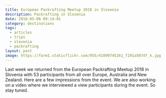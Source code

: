 ```yaml
---
title: European Packrafting Meetup 2018 in Slovenia
description: Packrafting in Slovenia  
date: 2018-05-06 09:14:01
category: destinations
tags:
  - articles
  - trips
  - slovenia
  - packrafting
layout: post
image: https://farm1.staticflickr.com/955/41899745261_f291a507df_k.jpg
---
```

Last week we returned from the European Packrafting Meetup 2018 in Slovenia with 53 participants from all over Europe, Australia and New Zealand. Here are a few impressions from the event. We are also working on a video where we interviewed a view participants during the event. So stay tuned.

<amp-img src="https://farm1.staticflickr.com/955/41899745261_f291a507df_k.jpg" width="2048" height="1365" layout="responsive"  alt="European Packrafting Meetup 2018 in Slovenia"></amp-img>
<br>
<br>

<!--more-->

<amp-img src="https://farm1.staticflickr.com/826/41899740001_6088f7e6c5_k.jpg" width="2048" height="1365" layout="responsive"  alt="European Packrafting Meetup 2018 in Slovenia"></amp-img>
<br>
<br>
<amp-img src="https://farm1.staticflickr.com/957/41899742101_0337f30b52_k.jpg" width="2048" height="1365" layout="responsive"  alt="European Packrafting Meetup 2018 in Slovenia"></amp-img>
<br>
<br>
<amp-img src="https://farm1.staticflickr.com/946/41856567312_ec4d7915a4_k.jpg" width="2048" height="1365" layout="responsive"  alt="European Packrafting Meetup 2018 in Slovenia"></amp-img>
<br>
<br>
<amp-img src="https://farm1.staticflickr.com/831/41856564672_c88255008d_k.jpg" width="2048" height="1365" layout="responsive"  alt="European Packrafting Meetup 2018 in Slovenia"></amp-img>
<br>
<br>
<amp-img src="https://farm1.staticflickr.com/978/41899732201_96bf093f7d_k.jpg" width="2048" height="1365" layout="responsive"  alt="European Packrafting Meetup 2018 in Slovenia"></amp-img>
<br>
<br>
<amp-img src="https://farm1.staticflickr.com/948/41899730371_7e0c704343_k.jpg" width="2048" height="1365" layout="responsive"  alt="European Packrafting Meetup 2018 in Slovenia"></amp-img>
<br>
<br>
<amp-img src="https://farm1.staticflickr.com/903/41856559032_e11dbcc713_k.jpg" width="2048" height="1365" layout="responsive"  alt="European Packrafting Meetup 2018 in Slovenia"></amp-img>
<br>
<br>
<amp-img src="https://farm1.staticflickr.com/967/41856557842_564ab93716_k.jpg" width="2048" height="1365" layout="responsive"  alt="Thirsty Rivers Brewing in Slovenia"></amp-img>
<br>
<br>
<amp-img src="https://farm1.staticflickr.com/870/27031046937_c3a527e99c_k.jpg" width="2048" height="1365" layout="responsive"  alt="European Packrafting Meetup 2018 in Bovec Slovenia"></amp-img>
<br>
<br>
<amp-img src="https://farm1.staticflickr.com/826/27031045947_d10c121dd2_k.jpg" width="2048" height="1365" layout="responsive"  alt="European Packrafting Meetup 2018 in Slovenia"></amp-img>
<br>
<br>
<amp-img src="https://farm1.staticflickr.com/953/27031044357_d9bd0e4532_k.jpg" width="2048" height="1365" layout="responsive"  alt="European Packrafting Meetup 2018 in Slovenia"></amp-img>
<br>
<br>
<amp-img src="https://farm1.staticflickr.com/905/27031043777_955d3d1e15_k.jpg" width="2048" height="1365" layout="responsive"  alt="European Packrafting Meetup 2018 in Slovenia"></amp-img>
<br>
<br>
<amp-img src="https://farm1.staticflickr.com/970/27031042407_d06a3cf35f_z.jpg" width="2048" height="1365" layout="responsive"  alt="European Packrafting Meetup 2018 in Slovenia"></amp-img>
<br>
<br>
<amp-img src="https://farm1.staticflickr.com/972/27031041597_0ebc3680a8_k.jpg" width="2048" height="1365" layout="responsive"  alt="European Packrafting Meetup 2018 in Slovenia"></amp-img>
<br>
<br>
<amp-img src="https://farm1.staticflickr.com/829/27031040107_cc463508c4_k.jpg" width="2048" height="1365" layout="responsive"  alt="European Packrafting Meetup 2018 in Slovenia"></amp-img>
<br>
<br>
<amp-img src="https://farm1.staticflickr.com/978/41856547122_3ce07ebfe9_k.jpg" width="2048" height="1365" layout="responsive"  alt="European Packrafting Meetup 2018 in Slovenia"></amp-img>
<br>
<br>
<amp-img src="https://farm1.staticflickr.com/956/41856545552_aad88c1b82_k.jpg" width="2048" height="1365" layout="responsive"  alt="European Packrafting Meetup 2018 in Slovenia"></amp-img>
<br>
<br>
<amp-img src="https://flic.kr/p/HbD8Q4][img]https://farm1.staticflickr.com/823/27031037927_39821a8c65_k.jpg" width="2048" height="1365" layout="responsive"  alt="European Packrafting Meetup 2018 in Slovenia"></amp-img>
<br>
<br>
<amp-img src="https://farm1.staticflickr.com/863/41856541582_fdfe1ddbee_z.jpg" width="2048" height="1365" layout="responsive"  alt="European Packrafting Meetup 2018 in Slovenia"></amp-img>
<br>
<br>
<amp-img src="https://farm1.staticflickr.com/872/27031035557_c6a576c5d3_k.jpg" width="2048" height="1365" layout="responsive"  alt="European Packrafting Meetup 2018 in Slovenia"></amp-img>
<br>
<br>
<amp-img src="https://farm1.staticflickr.com/826/41856540352_913838181c_k.jpg" width="2048" height="1365" layout="responsive"  alt="European Packrafting Meetup 2018 in Slovenia"></amp-img>
<br>
<br>
<amp-img src="https://farm1.staticflickr.com/964/27031033837_2a6d170a90_k.jpg" width="2048" height="1365" layout="responsive"  alt="European Packrafting Meetup 2018 in Slovenia"></amp-img>
<br>
<br>
<amp-img src="https://farm1.staticflickr.com/871/41856538992_e223b265ca_k.jpg" width="2048" height="1365" layout="responsive"  alt="European Packrafting Meetup 2018 in Slovenia"></amp-img>
<br>
<br>
<amp-img src="https://farm1.staticflickr.com/869/27031032237_c33dc7eb7d_k.jpg" width="2048" height="1365" layout="responsive"  alt="European Packrafting Meetup 2018 in Slovenia"></amp-img>
<br>
<br>
<amp-img src="https://farm1.staticflickr.com/982/27031031277_577a81dba1_k.jpg" width="2048" height="1365" layout="responsive"  alt="European Packrafting Meetup 2018 in Slovenia"></amp-img>
<br>
<br>
<amp-img src="https://farm1.staticflickr.com/966/27031030377_ee58c2840a_k.jpg" width="2048" height="1365" layout="responsive"  alt="European Packrafting Meetup 2018 in Slovenia"></amp-img>
<br>
<br>
<amp-img src="https://farm1.staticflickr.com/982/27031029057_9d33ef5654_k.jpg" width="2048" height="1365" layout="responsive"  alt="European Packrafting Meetup 2018 in Slovenia"></amp-img>
<br>
<br>
<amp-img src="https://farm1.staticflickr.com/974/40092143140_d7faf2c4cd_k.jpg" width="2048" height="1365" layout="responsive"  alt="European Packrafting Meetup 2018 in Slovenia"></amp-img>
<br>
<br>
<amp-img src="https://farm1.staticflickr.com/827/41899692181_9514f34259_k.jpg" width="2048" height="1365" layout="responsive"  alt="European Packrafting Meetup 2018 in Slovenia"></amp-img>
<br>
<br>
<amp-img src="https://farm1.staticflickr.com/827/41899690761_df5f8970ba_k.jpg" width="2048" height="1365" layout="responsive"  alt="European Packrafting Meetup 2018 in Slovenia"></amp-img>
<br>
<br>
<amp-img src="https://farm1.staticflickr.com/953/41000390975_eb41e4ace5_k.jpg" width="2048" height="1365" layout="responsive"  alt="European Packrafting Meetup 2018 in Slovenia"></amp-img>
<br>
<br>
<amp-img src="https://farm1.staticflickr.com/869/41899688871_727e01f103_k.jpg" width="2048" height="1365" layout="responsive"  alt="European Packrafting Meetup 2018 in Slovenia"></amp-img>
<br>
<br>
<amp-img src="https://farm1.staticflickr.com/973/41899687901_d0f6ba563a_k.jpg" width="2048" height="1365" layout="responsive"  alt="European Packrafting Meetup 2018 in Slovenia"></amp-img>
<br>
<br>
<amp-img src="https://farm1.staticflickr.com/979/41000377505_4761ee333d_k.jpg" width="1365" height="2048" layout="responsive"  alt="European Packrafting Meetup 2018 in Slovenia"></amp-img>
<br>
<br>
<amp-img src="https://farm1.staticflickr.com/968/41000375635_2b1989b102_k.jpg" width="2048" height="1365" layout="responsive"  alt="European Packrafting Meetup 2018 in Slovenia"></amp-img>
<br>
<br>
<amp-img src="https://farm1.staticflickr.com/979/41856528722_33bfdf30c8_k.jpg" width="2048" height="1365" layout="responsive"  alt="European Packrafting Meetup 2018 in Slovenia"></amp-img>
<br>
<br>
<amp-img src="https://farm1.staticflickr.com/975/41000373155_137cc6d79d_k.jpg" width="2048" height="1365" layout="responsive"  alt="European Packrafting Meetup 2018 in Slovenia"></amp-img>
<br>
<br>
<amp-img src="https://farm1.staticflickr.com/872/40092128190_fc171e243e_k.jpg" width="2048" height="1365" layout="responsive"  alt="European Packrafting Meetup 2018 in Slovenia"></amp-img>
<br>
<br>
<amp-img src="https://farm1.staticflickr.com/977/41856520922_1a75d6b4b9_k.jpg" width="2048" height="1365" layout="responsive"  alt="European Packrafting Meetup 2018 in Slovenia"></amp-img>
<br>
<br>
<amp-img src="https://farm1.staticflickr.com/968/41856518642_089503bb05_k.jpg" width="2048" height="1365" layout="responsive"  alt="European Packrafting Meetup 2018 in Slovenia"></amp-img>
<br>
<br>
<amp-img src="https://farm1.staticflickr.com/823/40092120130_e457931ddb_k.jpg" width="2048" height="1365" layout="responsive"  alt="European Packrafting Meetup 2018 in Slovenia"></amp-img>
<br>
<br>
<amp-img src="https://farm1.staticflickr.com/978/41182502534_a72374ceb5_k.jpg" width="2048" height="1365" layout="responsive"  alt="European Packrafting Meetup 2018 in Slovenia"></amp-img>
<br>
<br>
<amp-img src="https://farm1.staticflickr.com/968/41182499284_7348eb81d4_k.jpg" width="2048" height="1365" layout="responsive"  alt="European Packrafting Meetup 2018 in Slovenia"></amp-img>
<br>
<br>
<amp-img src="https://farm1.staticflickr.com/962/41182498074_7e09d7e503_k.jpg" width="2048" height="1365" layout="responsive"  alt="European Packrafting Meetup 2018 in Slovenia"></amp-img>
<br>
<br>
<amp-img src="https://farm1.staticflickr.com/966/41182496234_1bde74ead4_k.jpg" width="2048" height="1365" layout="responsive"  alt="European Packrafting Meetup 2018 in Slovenia"></amp-img>
<br>
<br>
<amp-img src="https://farm1.staticflickr.com/966/41899657631_70c53c6c86_k.jpg" width="2048" height="1365" layout="responsive"  alt="European Packrafting Meetup 2018 in Slovenia"></amp-img>
<br>
<br>
<amp-img src="https://farm1.staticflickr.com/909/41899656271_a61eaf1ec3_k.jpg" width="2048" height="1365" layout="responsive"  alt="European Packrafting Meetup 2018 in Slovenia"></amp-img>
<br>
<br>
<amp-img src="https://farm1.staticflickr.com/867/41899653851_0b0b609b9a_k.jpg" width="2048" height="1365" layout="responsive"  alt="European Packrafting Meetup 2018 in Slovenia"></amp-img>
<br>
<br>
<amp-img src="https://farm1.staticflickr.com/827/41899652641_de2e02616b_k.jpg" width="2048" height="1365" layout="responsive"  alt="European Packrafting Meetup 2018 in Slovenia"></amp-img>
<br>
<br>
<amp-img src="https://farm1.staticflickr.com/870/41182486254_21086ba90d_k.jpg" width="2048" height="1365" layout="responsive"  alt="European Packrafting Meetup 2018 in Slovenia"></amp-img>
<br>
<br>
<amp-img src="https://farm1.staticflickr.com/869/41000341695_6070de5203_k.jpg" width="2048" height="1365" layout="responsive"  alt="European Packrafting Meetup 2018 in Slovenia"></amp-img>
<br>
<br>
<amp-img src="https://farm1.staticflickr.com/863/41182634464_3f988c28a1_k.jpg" width="2048" height="1365" layout="responsive"  alt="European Packrafting Meetup 2018 in Slovenia"></amp-img>
<br>
<br>
<amp-img src="https://farm1.staticflickr.com/973/41000386725_f325ba5ba7_k.jpg" width="2048" height="1365" layout="responsive"  alt="European Packrafting Meetup 2018 in Slovenia"></amp-img>
<br>
<br>
<amp-img src="https://farm1.staticflickr.com/968/41000338745_21f7adc54e_k.jpg" width="2048" height="1365" layout="responsive"  alt="European Packrafting Meetup 2018 in Slovenia"></amp-img>
